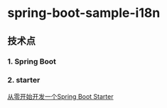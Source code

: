# spring-boot-sample-i18n
## 技术点


### 1. Spring Boot
### 2. starter


[从零开始开发一个Spring Boot Starter](https://www.jianshu.com/p/bbf439c8a203)
